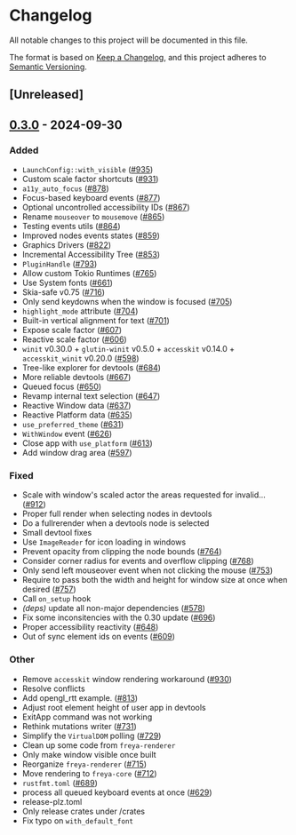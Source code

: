 # Changelog

All notable changes to this project will be documented in this file.

The format is based on [Keep a Changelog](https://keepachangelog.com/en/1.0.0/),
and this project adheres to [Semantic Versioning](https://semver.org/spec/v2.0.0.html).

## [Unreleased]

## [0.3.0](https://github.com/zuiyu1998/freya/compare/freya-renderer-v0.2.1...freya-renderer-v0.3.0) - 2024-09-30

### Added

- `LaunchConfig::with_visible` ([#935](https://github.com/zuiyu1998/freya/pull/935))
- Custom scale factor shortcuts ([#931](https://github.com/zuiyu1998/freya/pull/931))
- `a11y_auto_focus` ([#878](https://github.com/zuiyu1998/freya/pull/878))
- Focus-based keyboard events ([#877](https://github.com/zuiyu1998/freya/pull/877))
- Optional uncontrolled accessibility IDs ([#867](https://github.com/zuiyu1998/freya/pull/867))
- Rename `mouseover` to `mousemove` ([#865](https://github.com/zuiyu1998/freya/pull/865))
- Testing events utils ([#864](https://github.com/zuiyu1998/freya/pull/864))
- Improved nodes events states ([#859](https://github.com/zuiyu1998/freya/pull/859))
- Graphics Drivers ([#822](https://github.com/zuiyu1998/freya/pull/822))
- Incremental Accessibility Tree ([#853](https://github.com/zuiyu1998/freya/pull/853))
- `PluginHandle` ([#793](https://github.com/zuiyu1998/freya/pull/793))
- Allow custom Tokio Runtimes ([#765](https://github.com/zuiyu1998/freya/pull/765))
- Use System fonts ([#661](https://github.com/zuiyu1998/freya/pull/661))
- Skia-safe v0.75 ([#716](https://github.com/zuiyu1998/freya/pull/716))
- Only send keydowns when the window is focused ([#705](https://github.com/zuiyu1998/freya/pull/705))
- `highlight_mode` attribute ([#704](https://github.com/zuiyu1998/freya/pull/704))
- Built-in vertical alignment for text ([#701](https://github.com/zuiyu1998/freya/pull/701))
- Expose scale factor ([#607](https://github.com/zuiyu1998/freya/pull/607))
- Reactive scale factor ([#606](https://github.com/zuiyu1998/freya/pull/606))
- `winit` v0.30.0 + `glutin-winit` v0.5.0 + `accesskit` v0.14.0 + `accesskit_winit` v0.20.0  ([#598](https://github.com/zuiyu1998/freya/pull/598))
- Tree-like explorer for devtools ([#684](https://github.com/zuiyu1998/freya/pull/684))
- More reliable devtools ([#667](https://github.com/zuiyu1998/freya/pull/667))
- Queued focus ([#650](https://github.com/zuiyu1998/freya/pull/650))
- Revamp internal text selection ([#647](https://github.com/zuiyu1998/freya/pull/647))
- Reactive Window data ([#637](https://github.com/zuiyu1998/freya/pull/637))
- Reactive Platform data ([#635](https://github.com/zuiyu1998/freya/pull/635))
- `use_preferred_theme` ([#631](https://github.com/zuiyu1998/freya/pull/631))
- `WithWindow` event ([#626](https://github.com/zuiyu1998/freya/pull/626))
- Close app with `use_platform` ([#613](https://github.com/zuiyu1998/freya/pull/613))
- Add window drag area ([#597](https://github.com/zuiyu1998/freya/pull/597))

### Fixed

- Scale with window's scaled actor the areas requested for invalid… ([#912](https://github.com/zuiyu1998/freya/pull/912))
- Proper full render when selecting nodes in devtools
- Do a fullrerender when a devtools node is selected
- Small devtool fixes
- Use `ImageReader` for icon loading in windows
- Prevent opacity from clipping the node bounds ([#764](https://github.com/zuiyu1998/freya/pull/764))
- Consider corner radius for events and overflow clipping ([#768](https://github.com/zuiyu1998/freya/pull/768))
- Only send left mouseover event when not clicking the mouse ([#753](https://github.com/zuiyu1998/freya/pull/753))
- Require to pass both the width and height for window size at once when desired ([#757](https://github.com/zuiyu1998/freya/pull/757))
- Call `on_setup` hook
- *(deps)* update all non-major dependencies ([#578](https://github.com/zuiyu1998/freya/pull/578))
- Fix some inconsitencies with the 0.30 update ([#696](https://github.com/zuiyu1998/freya/pull/696))
- Proper accessibility reactivity ([#648](https://github.com/zuiyu1998/freya/pull/648))
- Out of sync element ids on events ([#609](https://github.com/zuiyu1998/freya/pull/609))

### Other

- Remove `accesskit` window rendering workaround ([#930](https://github.com/zuiyu1998/freya/pull/930))
- Resolve conflicts
- Add opengl_rtt example. ([#813](https://github.com/zuiyu1998/freya/pull/813))
- Adjust root element height of user app in devtools
- ExitApp command was not working
- Rethink mutations writer ([#731](https://github.com/zuiyu1998/freya/pull/731))
- Simplify the `VirtualDOM` polling ([#729](https://github.com/zuiyu1998/freya/pull/729))
- Clean up some code from `freya-renderer`
- Only make window visible once built
- Reorganize `freya-renderer` ([#715](https://github.com/zuiyu1998/freya/pull/715))
- Move rendering to `freya-core` ([#712](https://github.com/zuiyu1998/freya/pull/712))
- `rustfmt.toml` ([#689](https://github.com/zuiyu1998/freya/pull/689))
- process all queued keyboard events at once ([#629](https://github.com/zuiyu1998/freya/pull/629))
- release-plz.toml
- Only release crates under /crates
- Fix typo on `with_default_font`
